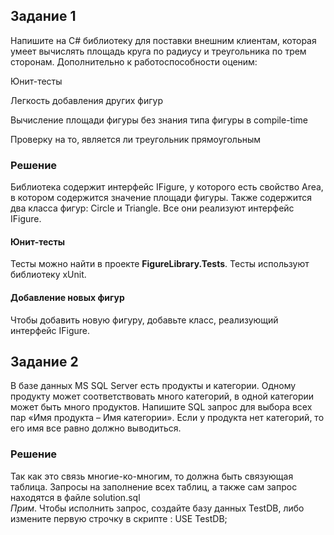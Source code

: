 ## Задание 1 
Напишите на C# библиотеку для поставки внешним клиентам, которая умеет вычислять площадь круга по радиусу и треугольника по трем сторонам. Дополнительно к работоспособности оценим:

Юнит-тесты

Легкость добавления других фигур

Вычисление площади фигуры без знания типа фигуры в compile-time

Проверку на то, является ли треугольник прямоугольным

### Решение

Библиотека содержит интерфейс IFigure, у которого есть свойство Area, в котором содержится значение площади фигуры. Также содержится два класса фигур: 
Circle и Triangle. Все они реализуют интерфейс IFigure.

#### Юнит-тесты

Тесты можно найти в проекте **FigureLibrary.Tests**. Тесты используют библиотеку xUnit.

#### Добавление новых фигур

Чтобы добавить новую фигуру, добавьте класс, реализующий интерфейс IFigure. 

## Задание 2

В базе данных MS SQL Server есть продукты и категории. Одному продукту может соответствовать много категорий, в одной категории может быть много продуктов. Напишите SQL запрос для выбора всех пар «Имя продукта – Имя категории». Если у продукта нет категорий, то его имя все равно должно выводиться.

### Решение

Так как это связь многие-ко-многим, то должна быть связующая таблица. Запросы на заполнение всех таблиц, а также сам запрос находятся в файле solution.sql
<br/> *Прим*. Чтобы исполнить запрос, создайте базу данных TestDB, либо измените первую строчку в скрипте : USE TestDB;